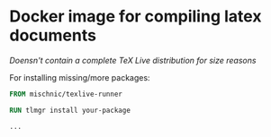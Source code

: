 # Docker image for compiling latex documents

*Doensn't contain a complete TeX Live distribution for size reasons*


For installing missing/more packages:
```Dockerfile
FROM mischnic/texlive-runner

RUN tlmgr install your-package

...
```